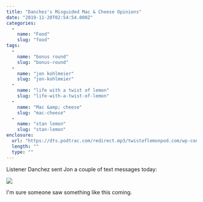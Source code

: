 ```yaml
---
title: "Danchez's Misguided Mac & Cheese Opinions"
date: "2019-11-20T02:54:54.000Z"
categories: 
  - 
    name: "Food"
    slug: "food"
tags: 
  - 
    name: "bonus round"
    slug: "bonus-round"
  - 
    name: "jon kohlmeier"
    slug: "jon-kohlmeier"
  - 
    name: "life with a twist of lemon"
    slug: "life-with-a-twist-of-lemon"
  - 
    name: "Mac &amp; cheese"
    slug: "mac-cheese"
  - 
    name: "stan lemon"
    slug: "stan-lemon"
enclosure: 
  url: "https://dts.podtrac.com/redirect.mp3/twistoflemonpod.com/wp-content/uploads/2019/11/071b-lwatol-20191119.mp3"
  length: ""
  type: ""
---
```


Listener Danchez sent Jon a couple of text messages today:

![](https://twistoflemonpod.com/wp-content/uploads/2019/11/Screen-Shot-2019-11-19-at-8.52.31-PM.png)

I'm sure someone saw something like this coming.
